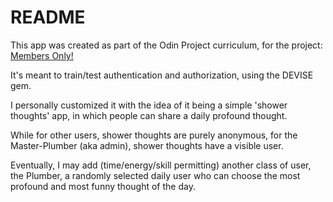 # README

This app was created as part of the Odin Project curriculum, for the project:
<a href="https://www.theodinproject.com/lessons/ruby-on-rails-members-only">Members Only!</a>

It's meant to train/test authentication and authorization, using the DEVISE gem.

I personally customized it with the idea of it being a simple 'shower thoughts' app, in which people can share a daily profound thought.

While for other users, shower thoughts are purely anonymous, for the Master-Plumber (aka admin), shower thoughts have a visible user.

Eventually, I may add (time/energy/skill permitting) another class of user, the Plumber, a randomly selected daily user who can choose the most profound and most funny thought of the day.
